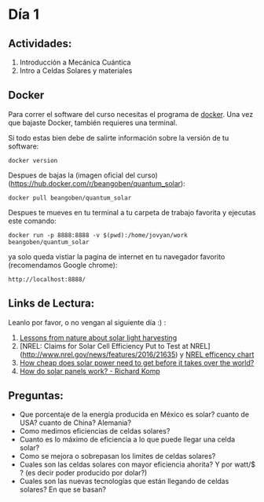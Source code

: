 # Día 1
## Actividades:

1. Introducción a Mecánica Cuántica
2. Intro a Celdas Solares y materiales

## Docker

Para correr el software del curso necesitas el programa de [docker](https://www.docker.com/).
Una vez que bajaste Docker, también requieres una terminal.


Si todo estas bien debe de salirte información sobre la versión de tu software:
```
docker version
```

Despues de bajas la (imagen oficial del curso)(https://hub.docker.com/r/beangoben/quantum_solar):
```
docker pull beangoben/quantum_solar
```

Despues te mueves en tu terminal a tu carpeta de trabajo favorita y ejecutas este comando:

```
docker run -p 8888:8888 -v $(pwd):/home/jovyan/work beangoben/quantum_solar
```

ya solo queda vistiar la pagina de internet en tu navegador favorito (recomendamos Google chrome):

```
http://localhost:8888/
```


## Links de Lectura:
Leanlo por favor, o no vengan al siguiente día :) :

1. [Lessons from nature about solar light harvesting](http://www.nature.com/nchem/journal/v3/n10/full/nchem.1145.html)
2. [NREL: Claims for Solar Cell Efficiency Put to Test at NREL] (http://www.nrel.gov/news/features/2016/21635) y [NREL efficency chart](http://www.nrel.gov/ncpv/images/efficiency_chart.jpg)
3. [How cheap does solar power need to get before it takes over the world?](http://www.vox.com/2016/4/18/11415510/solar-power-costs-innovation)
4. [How do solar panels work? - Richard Komp](https://www.youtube.com/watch?v=xKxrkht7CpY)

## Preguntas:

* Que porcentaje de la energía producida en México es solar? cuanto de USA? cuanto de China? Alemania?
* Como medimos eficiencias de celdas solares?
* Cuanto es lo máximo de eficiencia a lo que puede llegar una celda solar?
* Como se mejora o sobrepasan los limites de celdas solares?
* Cuales son las celdas solares con mayor eficiencia ahorita? Y por watt/$ ? (es decir poder producido por dolar?)
* Cuales son las nuevas tecnologías que están llegando de celdas solares? En que se basan?
